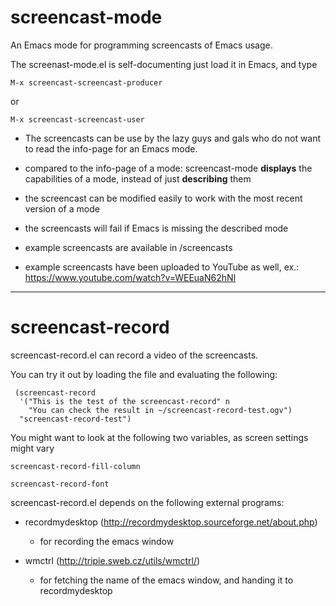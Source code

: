 screencast-mode
===============

An Emacs mode for programming screencasts of Emacs usage.

The screenast-mode.el is self-documenting just load it in Emacs, and type

```
M-x screencast-screencast-producer
```
or
```
M-x screencast-screencast-user
```

* The screencasts can be use by the lazy guys and gals who do not want
  to read the info-page for an Emacs mode.

* compared to the info-page of a mode: screencast-mode **displays**
  the capabilities of a mode, instead of just **describing** them

* the screencast can be modified easily to work with the most recent
  version of a mode

* the screencasts will fail if Emacs is missing the described mode

* example screencasts are available in /screencasts

* example screencasts have been uploaded to YouTube as well, ex.: https://www.youtube.com/watch?v=WEEuaN62hNI

--------------------------------

screencast-record
=================

screencast-record.el can record a video of the screencasts. 

You can try it out by loading the file and evaluating the following:

```
 (screencast-record
  '("This is the test of the screencast-record" n
    "You can check the result in ~/screencast-record-test.ogv")
  "screencast-record-test")
```

You might want to look at the following two variables, as screen settings might vary

```
screencast-record-fill-column 

screencast-record-font
```

screencast-record.el depends on the following external programs:

* recordmydesktop (http://recordmydesktop.sourceforge.net/about.php)

  - for recording the emacs window 

* wmctrl (http://tripie.sweb.cz/utils/wmctrl/)

  - for fetching the name of the emacs window, and handing it to recordmydesktop
